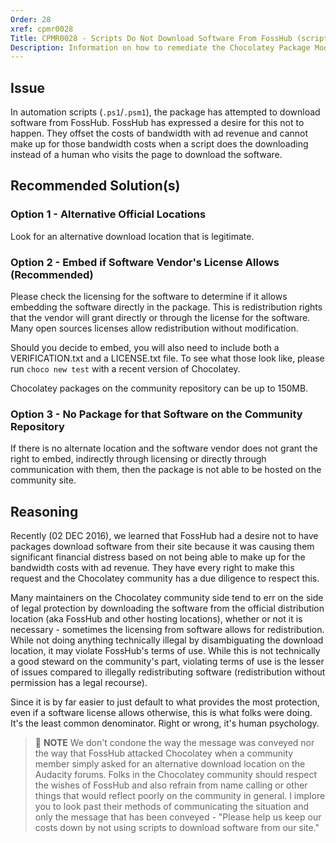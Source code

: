 ```yaml
---
Order: 28
xref: cpmr0028
Title: CPMR0028 - Scripts Do Not Download Software From FossHub (script)
Description: Information on how to remediate the Chocolatey Package Moderation Rule 0028
---
```


## Issue

In automation scripts (`.ps1`/`.psm1`), the package has attempted to download software from FossHub. FossHub has expressed a desire for this not to happen. They offset the costs of bandwidth with ad revenue and cannot make up for those bandwidth costs when a script does the downloading instead of a human who visits the page to download the software.

## Recommended Solution(s)

### Option 1 - Alternative Official Locations

Look for an alternative download location that is legitimate.

### Option 2 - Embed if Software Vendor's License Allows (Recommended)

Please check the licensing for the software to determine if it allows embedding the software directly in the package. This is redistribution rights that the vendor will grant directly or through the license for the software. Many open sources licenses allow redistribution without modification.

Should you decide to embed, you will also need to include both a
VERIFICATION.txt and a LICENSE.txt file. To see what those look like, please run `choco new test` with a recent version of Chocolatey.

Chocolatey packages on the community repository can be up to 150MB.

### Option 3 - No Package for that Software on the Community Repository

If there is no alternate location and the software vendor does not grant the right to embed, indirectly through licensing or directly through communication with them, then the package is not able to be hosted on the community site.

## Reasoning

Recently (02 DEC 2016), we learned that FossHub had a desire not to have packages download software from their site because it was causing them significant financial distress based on not being able to make up for the bandwidth costs with ad revenue. They have every right to make this request and the Chocolatey community has a due diligence to respect this.

Many maintainers on the Chocolatey community side tend to err on the side of legal protection by downloading the software from the official distribution location (aka FossHub and other hosting locations), whether or not it is necessary - sometimes the licensing from software allows for redistribution. While not doing anything technically illegal by disambiguating the download location, it may violate FossHub's terms of use. While this is not technically a good steward on the community's part, violating terms of use is the lesser of issues compared to illegally redistributing software (redistribution without permission has a legal recourse).

Since it is by far easier to just default to what provides the most protection, even if a software license allows otherwise, this is what folks were doing. It's the least common denominator. Right or wrong, it's human psychology.

> :memo: **NOTE** We don't condone the way the message was conveyed nor the way that FossHub attacked Chocolatey when a community member simply asked for an alternative download location on the Audacity forums. Folks in the Chocolatey community should respect the wishes of FossHub and also refrain from name calling or other things that would reflect poorly on the community in general. I implore you to look past their methods of communicating the situation and only the message that has been conveyed - "Please help us keep our costs down by not using scripts to download software from our site."
